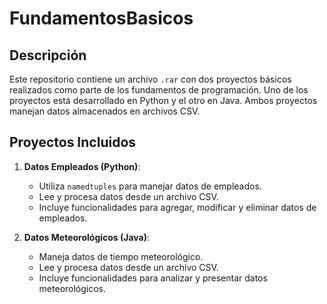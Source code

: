 # FundamentosBasicos

## Descripción

Este repositorio contiene un archivo `.rar` con dos proyectos básicos realizados como parte de los fundamentos de programación. Uno de los proyectos está desarrollado en Python y el otro en Java. Ambos proyectos manejan datos almacenados en archivos CSV.

## Proyectos Incluidos

1. **Datos Empleados (Python)**:
   - Utiliza `namedtuples` para manejar datos de empleados.
   - Lee y procesa datos desde un archivo CSV.
   - Incluye funcionalidades para agregar, modificar y eliminar datos de empleados.

2. **Datos Meteorológicos (Java)**:
   - Maneja datos de tiempo meteorológico.
   - Lee y procesa datos desde un archivo CSV.
   - Incluye funcionalidades para analizar y presentar datos meteorológicos.
